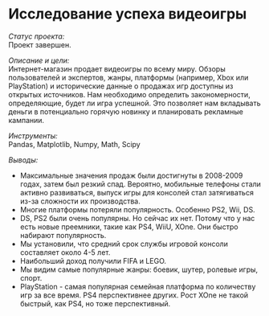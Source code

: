 # Исследование успеха видеоигры

*Статус проекта:*  
Проект завершен.

*Описание и цели:*  
Интернет-магазин продает видеоигры по всему миру. Обзоры пользователей и экспертов, жанры, платформы (например, Xbox или PlayStation) и исторические данные о продажах игр доступны из открытых источников. 
Нам необходимо определить закономерности, определяющие, будет ли игра успешной. Это позволяет нам вкладывать деньги в потенциально горячую новинку и планировать рекламные кампании.

*Инструменты:*  
Pandas, Matplotlib, Numpy, Math, Scipy

*Выводы:*  
- Максимальные значения продаж были достигнуты в 2008-2009 годах, затем был резкий спад. Вероятно, мобильные телефоны стали активно развиваться, выпуск игры для консолей стал затягиваться из-за сложности их производства.
- Многие платформы потеряли популярность. Особенно PS2, Wii, DS.
- DS, PS2 были очень популярны. Но сейчас их нет. Потому что у нас есть новые преемники, такие как PS4, WiiU, XOne. Они быстро набирают популярность.
- Мы установили, что средний срок службы игровой консоли составляет около 4-5 лет.
- Наибольший доход получили FIFA и LEGO.
- Мы видим самые популярные жанры: боевик, шутер, ролевые игры, спорт.
- PlayStation - самая популярная семейная платформа по количеству игр за все время. PS4 перспективнее других. Рост XOne не такой быстрый, как PS4, но тоже перспективный.
